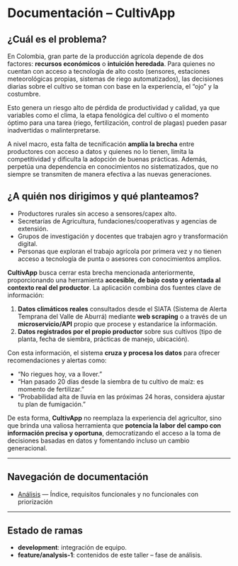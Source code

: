 # Documentación – CultivApp

## ¿Cuál es el problema?
En Colombia, gran parte de la producción agrícola depende de dos factores: **recursos económicos** o **intuición heredada**. Para quienes no cuentan con acceso a tecnología de alto costo (sensores, estaciones meteorológicas propias, sistemas de riego automatizados), las decisiones diarias sobre el cultivo se toman con base en la experiencia, el “ojo” y la costumbre.

Esto genera un riesgo alto de pérdida de productividad y calidad, ya que variables como el clima, la etapa fenológica del cultivo o el momento óptimo para una tarea (riego, fertilización, control de plagas) pueden pasar inadvertidas o malinterpretarse.

A nivel macro, esta falta de tecnificación **amplía la brecha** entre productores con acceso a datos y quienes no lo tienen, limita la competitividad y dificulta la adopción de buenas prácticas. Además, perpetúa una dependencia en conocimientos no sistematizados, que no siempre se transmiten de manera efectiva a las nuevas generaciones.



## ¿A quién nos dirigimos y qué planteamos?
- Productores rurales sin acceso a sensores/capex alto.
- Secretarías de Agricultura, fundaciones/cooperativas y agencias de extensión.
- Grupos de investigación y docentes que trabajen agro y transformación digital.
- Personas que exploran el trabajo agrícola por primera vez y no tienen acceso a tecnología de punta o asesores con conocimientos amplios.

**CultivApp** busca cerrar esta brecha mencionada anteriormente, proporcionando una herramienta **accesible, de bajo costo y orientada al contexto real del productor**. La aplicación combina dos fuentes clave de información:
1. **Datos climáticos reales** consultados desde el SIATA (Sistema de Alerta Temprana del Valle de Aburrá) mediante **web scraping** o a través de un **microservicio/API** propio que procese y estandarice la información.
2. **Datos registrados por el propio productor** sobre sus cultivos (tipo de planta, fecha de siembra, prácticas de manejo, ubicación).

Con esta información, el sistema **cruza y procesa los datos** para ofrecer recomendaciones y alertas como:
- “No riegues hoy, va a llover.”
- “Han pasado 20 días desde la siembra de tu cultivo de maíz: es momento de fertilizar.”
- “Probabilidad alta de lluvia en las próximas 24 horas, considera ajustar tu plan de fumigación.”

De esta forma, **CultivApp** no reemplaza la experiencia del agricultor, sino que brinda una valiosa herramienta que **potencia la labor del campo con información precisa y oportuna**, democratizando el acceso a la toma de decisiones basadas en datos y fomentando incluso un cambio generacional.

---

## Navegación de documentación

- [Análisis](analysis/index.md) — Índice, requisitos funcionales y no funcionales con priorización

---

## Estado de ramas
- **development**: integración de equipo.
- **feature/analysis-1**: contenidos de este taller – fase de análisis. 
